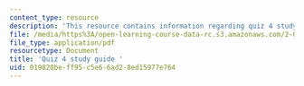 ```yaml
---
content_type: resource
description: 'This resource contains information regarding quiz 4 study guide. '
file: /media/https%3A/open-learning-course-data-rc.s3.amazonaws.com/2-086-numerical-computation-for-mechanical-engineers-fall-2012/019820beff95c5e66ad28ed15977e764_MIT2_086F12_quiz4_samples.pdf
file_type: application/pdf
resourcetype: Document
title: 'Quiz 4 study guide '
uid: 019820be-ff95-c5e6-6ad2-8ed15977e764
---
```

